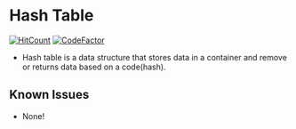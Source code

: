 # Hash Table
[![HitCount](https://hits.dwyl.com/7W1571X/Cpp-Hash-Table.svg?style=flat-square)](http://hits.dwyl.com/7W1571X/Cpp-Hash-Table) [![CodeFactor](https://www.codefactor.io/repository/github/7w1571x/hash-table/badge)](https://www.codefactor.io/repository/github/7w1571x/hash-table)
* Hash table is a data structure that stores data in a container and remove or returns data based on a code(hash). 
## Known Issues
* None!
